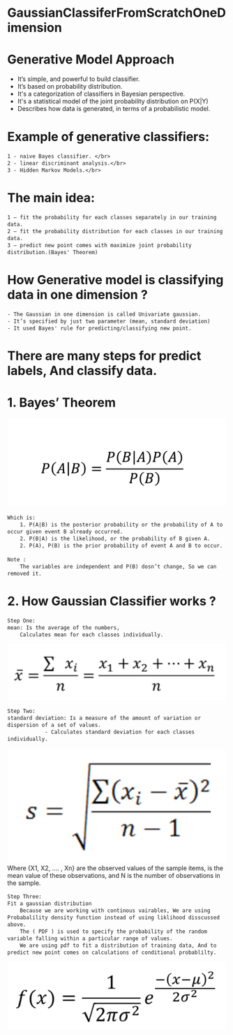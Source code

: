 # GaussianClassiferFromScratchOneDimension

# Generative Model Approach

  - It’s simple, and powerful to build classifier.
  - It’s based on probability distribution.
  - It's a categorization of classifiers in Bayesian perspective. 
  - It's a statistical model of the joint probability distribution on P(X|Y)
  - Describes how data is generated, in terms of a probabilistic model.

# Example of generative classifiers:

    1 - naive Bayes classifier. </br>
    2 - linear discriminant analysis.</br>
    3 - Hidden Markov Models.</br>
  
 # The main idea:

    1 – fit the probability for each classes separately in our training data.
    2 – fit the probability distribution for each classes in our training data.
    3 – predict new point comes with maximize joint probability distribution.(Bayes' Theorem)
 # How Generative model is classifying data in one dimension ?
 	- The Gaussian in one dimension is called Univariate gaussian.
	- It’s specified by just two parameter (mean, standard deviation)
  	- It used Bayes' rule for predicting/classifying new point.
	
   # There are many steps for predict labels, And classify data.

# 1. Bayes’ Theorem
	
 <img src="Pic/bays.png" width="500" >
 
 	Which is:
		1. P(A|B) is the posterior probability or the probability of A to occur given event B already occurred.
		2. P(B|A) is the likelihood, or the probability of B given A.
		2. P(A), P(B) is the prior probability of event A and B to occur.
	
	Note :
		The variables are independent and P(B) dosn’t change, So we can removed it.
	
# 2. How Gaussian Classifier works ?

	Step One:
	mean: Is the average of the numbers,
		Calculates mean for each classes individually.
 <img src="Pic/mu.png" width="500" >
 	
	Step Two: 
	standard deviation: Is a measure of the amount of variation or dispersion of a set of values.
				- Calculates standard deviation for each classes individually.
 <img src="Pic/std.png" width="500" >	
 	Where {X1, X2, …. , Xn} are the observed values of the sample items,  is the mean value of these observations, and N is the number of observations in the sample. 
	
	Step Three:
	Fit a gaussian distribution
		Because we are working with continous vairables, We are using Probabalility density function instead of using liklihood disscussed above.
		The ( PDF ) is used to specify the probability of the random variable falling within a particular range of values.
		We are using pdf to fit a distribution of training data, And to predict new point comes on calculations of conditional probablilty.
		
 <img src="Pic/pdf.png" width="500" >			

  
